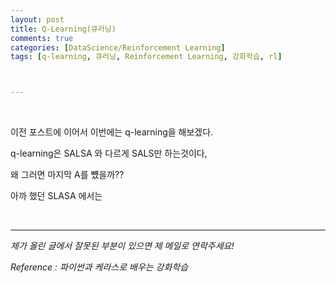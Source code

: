```yaml
---
layout: post
title: Q-Learning(큐러닝)
comments: true
categories: [DataScience/Reinforcement Learning]
tags: [q-learning, 큐러닝, Reinforcement Learning, 강화학습, rl]



---
```


<br/>

이전 포스트에 이어서 이번에는 q-learning을 해보겠다.

q-learning은 SALSA 와 다르게 SALS만 하는것이다,

왜 그러면 마지막 A를 뻈을까??

아까 했던 SLASA 에서는 

<br/>

------

*제가 올린 글에서 잘못된 부분이 있으면 제 메일로 연락주세요!*

*Reference : 파이썬과 케라스로 배우는 강화학습*